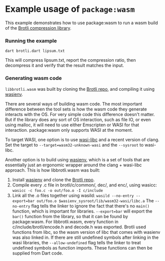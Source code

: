 # Example usage of `package:wasm`

This example demonstrates how to use package:wasm to run a wasm build of the
[Brotli compression library](https://github.com/google/brotli).

### Running the example

`dart brotli.dart lipsum.txt`

This will compress lipsum.txt, report the compression ratio, then decompress it
and verify that the result matches the input.

### Generating wasm code

`libbrotli.wasm` was built by cloning the
[Brotli repo](https://github.com/google/brotli), and compiling it using
[wasienv](https://github.com/wasienv/wasienv).

There are several ways of building wasm code. The most important difference
between the tool sets is how the wasm code they generate interacts with the OS.
For very simple code this difference doesn't matter. But if the library does any
sort of OS interaction, such as file IO, or even using malloc, it will need to
use either Emscripten or WASI for that interaction. package:wasm only supports
WASI at the moment.

To target WASI, one option is to use
[wasi-libc](https://github.com/WebAssembly/wasi-libc) and a recent version of
clang. Set the target to `--target=wasm32-unknown-wasi` and the `--sysroot` to
wasi-libc.

Another option is to build using [wasienv](https://github.com/wasienv/wasienv),
which is a set of tools that are essentially just an ergonomic wrapper around
the clang + wasi-libc approach. This is how libbrotli.wasm was built:

1. Install [wasienv](https://github.com/wasienv/wasienv) and clone the
   [Brotli repo](https://github.com/google/brotli).
2. Compile every .c file in brotli/c/common/, dec/, and enc/, using wasicc:
   `wasicc -c foo.c -o out/foo.o -I c/include`
3. Link all the .o files together using wasild:
   `wasild --no-entry --export=bar out/foo.o $wasienv_sysroot/lib/wasm32-wasi/libc.a`
   The `--no-entry` flag tells the linker to ignore the fact that there's no
   `main()` function, which is important for libraries. `--export=bar` will
   export the `bar()` function from the library, so that it can be found by
   package:wasm. For libbrotli.wasm, every function in c/include/brotli/encode.h
   and decode.h was exported. Brotli used functions from libc, so the wasm
   version of libc that comes with wasienv was also linked in. If there are
   still undefined symbols after linking in the wasi libraries, the
   `--allow-undefined` flag tells the linker to treat undefined symbols as
   function imports. These functions can then be supplied from Dart code.
